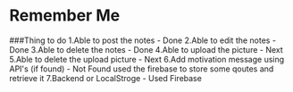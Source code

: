 Remember Me
=====================
###Thing to do
1.Able to post the notes - Done 
2.Able to edit the notes - Done 
3.Able to delete the notes - Done
4.Able to upload the picture - Next
5.Able to delete the upload picture - Next 
6.Add motivation message using API's (if found) - Not Found used the firebase to store some qoutes and retrieve it
7.Backend or LocalStroge - Used Firebase

